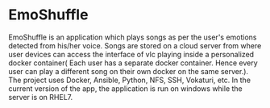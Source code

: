 # EmoShuffle
EmoShuffle is an application which plays songs as per the user's emotions detected from his/her voice. Songs are stored on a cloud server from where user devices can access the interface of vlc playing inside a personalized docker container( Each user has a separate docker container. Hence every user can play a different song on their own docker on the same server.). The project uses Docker, Ansible, Python, NFS, SSH, Vokaturi, etc.
In the current version of the app, the application is run on windows while the server is on RHEL7.
